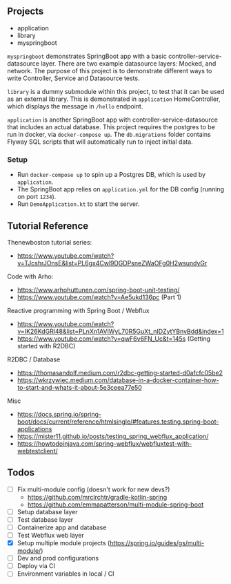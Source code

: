 ## Projects

- application
- library
- myspringboot

`myspringboot` demonstrates SpringBoot app with a basic controller-service-datasource layer. There are two example datasource layers: Mocked, and network. The purpose of this project is to demonstrate different ways to write Controller, Service and Datasource tests.

`library` is a dummy submodule within this project, to test that it can be used as an external library. This is demonstrated in `application` HomeController, which displays the message in `/hello` endpoint.

`application` is another SpringBoot app with controller-service-datasource that includes an actual database. This project requires the postgres to be run in docker, via `docker-compose up`. The `db.migrations` folder contains Flyway SQL scripts that will automatically run to inject initial data.

### Setup

- Run `docker-compose up` to spin up a Postgres DB, which is used by `application`.
- The SpringBoot app relies on `application.yml` for the DB config (running on port `1234`).
- Run `DemoApplication.kt` to start the server.

## Tutorial Reference

Thenewboston tutorial series:

* https://www.youtube.com/watch?v=TJcshrJOnsE&list=PL6gx4Cwl9DGDPsneZWaOFg0H2wsundyGr

Code with Arho:

* https://www.arhohuttunen.com/spring-boot-unit-testing/
* https://www.youtube.com/watch?v=Ae5ukd136pc (Part 1)

Reactive programming with Spring Boot / Webflux

* https://www.youtube.com/watch?v=IK26KdGRl48&list=PLnXn1AViWyL70R5GuXt_nIDZytYBnvBdd&index=1
* https://www.youtube.com/watch?v=qwF6v6FN_Uc&t=145s (Getting started with R2DBC)

R2DBC / Database

* https://thomasandolf.medium.com/r2dbc-getting-started-d0afcfc05be2
* https://wkrzywiec.medium.com/database-in-a-docker-container-how-to-start-and-whats-it-about-5e3ceea77e50

Misc

* https://docs.spring.io/spring-boot/docs/current/reference/htmlsingle/#features.testing.spring-boot-applications
* https://mister11.github.io/posts/testing_spring_webflux_application/
* https://howtodoinjava.com/spring-webflux/webfluxtest-with-webtestclient/

## Todos

- [ ] Fix multi-module config (doesn't work for new devs?)
  - https://github.com/mrclrchtr/gradle-kotlin-spring
  - https://github.com/emmapatterson/multi-module-spring-boot
- [ ] Setup database layer
- [ ] Test database layer
- [ ] Containerize app and database
- [ ] Test Webflux web layer
- [x] Setup multiple module projects (https://spring.io/guides/gs/multi-module/)
- [ ] Dev and prod configurations
- [ ] Deploy via CI
- [ ] Environment variables in local / CI